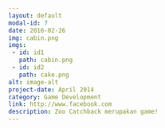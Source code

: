 ```yaml
---
layout: default
modal-id: 7
date: 2016-02-26
img: cabin.png
imgs:
 - id: id1
   path: cabin.png
 - id: id2
   path: cake.png
alt: image-alt
project-date: April 2014
category: Game Development
link: http://www.facebook.com
description: Zoo Catchback merupakan game!
---
```

